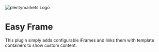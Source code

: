 ![plentymarkets Logo](http://www.plentymarkets.eu/layout/pm/images/logo/plentymarkets-logo.jpg)

# Easy Frame

This plugin simply adds configurable iFrames and links them with template containers to show custom content. 